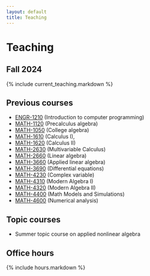 ```yaml
---
layout: default
title: Teaching
---
```


# Teaching

## Fall 2024

{% include current_teaching.markdown %}

## Previous courses

- [ENGR-1210](matlab/)    (Introduction to computer programming)
- [MATH-1120](math-1120/) (Precalculus algebra)
- [MATH-1050](math-1050/) (College algebra)
- [MATH-1610](calc1/)     (Calculus I),
- [MATH-1620](calc2/)     (Calculus II)
- [MATH-2630](calc3/)     (Multivariable Calculus)
- [MATH-2660](linalg/)    (Linear algebra)
- [MATH-3660](applinalg/) (Applied linear algebra)
- [MATH-3690](ode/)       (Differential equations)
- [MATH-4230](complex/)   (Complex variable)
- [MATH-4310](alg1/)      (Modern Algebra I)
- [MATH-4320](alg2/)      (Modern Algebra II)
- [MATH-4400](modsim/)    (Math Models and Simulations)
- [MATH-4600](num/)       (Numerical analysis)

## Topic courses

- Summer topic course on applied nonlinear algebra

## Office hours

{% include hours.markdown %}
